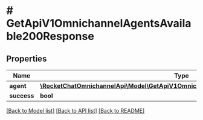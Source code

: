 # # GetApiV1OmnichannelAgentsAvailable200Response

## Properties

Name | Type | Description | Notes
------------ | ------------- | ------------- | -------------
**agent** | [**\RocketChatOmnichannelApi\Model\GetApiV1OmnichannelAgentsAvailable200ResponseAgent**](GetApiV1OmnichannelAgentsAvailable200ResponseAgent.md) |  | [optional]
**success** | **bool** |  | [optional]

[[Back to Model list]](../../README.md#models) [[Back to API list]](../../README.md#endpoints) [[Back to README]](../../README.md)
